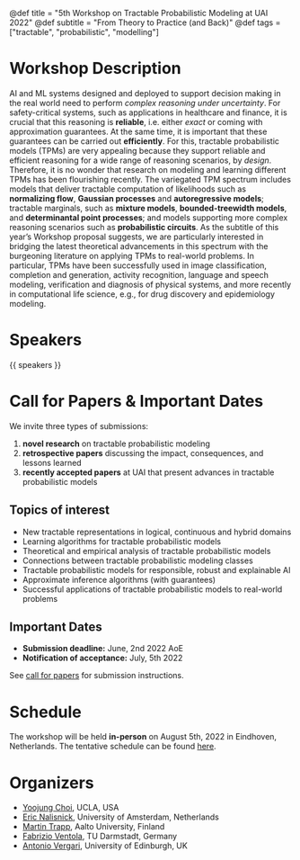 @def title = "5th Workshop on Tractable Probabilistic Modeling at UAI 2022"
@def subtitle = "From Theory to Practice (and Back)"
@def tags = ["tractable", "probabilistic", "modelling"]

# Workshop Description
AI and ML systems designed and deployed to support decision making in the real world need to perform _complex reasoning under uncertainty_. For safety-critical systems, such as applications in healthcare and finance, it is crucial that this reasoning is **reliable**, i.e. either _exact_ or coming with approximation guarantees. At the same time, it is important that these guarantees can be carried out **efficiently**. For this, tractable probabilistic models (TPMs) are very appealing because they support reliable and efficient reasoning for a wide range of reasoning scenarios, by _design_. Therefore, it is no wonder that research on modeling and learning different TPMs has been flourishing recently. The variegated TPM spectrum includes models that deliver tractable computation of likelihoods such as **normalizing flow**, **Gaussian processes** and **autoregressive models**; tractable marginals, such as **mixture models**, **bounded-treewidth models**, and **determinantal point processes**; and models supporting more complex reasoning scenarios such as **probabilistic circuits**. As the subtitle of this year’s Workshop proposal suggests, we are particularly interested in bridging the latest theoretical advancements in this spectrum with the burgeoning literature on applying TPMs to real-world problems.  In particular, TPMs have been successfully used in image classification, completion and generation, activity recognition, language and speech modeling, verification and diagnosis of physical systems, and more recently in computational life science, e.g., for drug discovery and epidemiology modeling.

# Speakers
{{ speakers }} 

# Call for Papers & Important Dates

We invite three types of submissions:

1) **novel research** on tractable probabilistic modeling 
2) **retrospective papers** discussing the impact, consequences, and lessons learned
3) **recently accepted papers** at UAI that present advances in tractable probabilistic models

## Topics of interest

* New tractable representations in logical, continuous and hybrid domains
* Learning algorithms for tractable probabilistic models
* Theoretical and empirical analysis of tractable probabilistic models
* Connections between tractable probabilistic modeling classes
* Tractable probabilistic models for responsible, robust and explainable AI
* Approximate inference algorithms (with guarantees)
* Successful applications of tractable probabilistic models to real-world problems

## Important Dates
* **Submission deadline:** June, 2nd 2022 AoE
* **Notification of acceptance:** July, 5th 2022

See [call for papers](/cfp/) for submission instructions.

# Schedule
The workshop will be held **in-person** on August 5th, 2022 in Eindhoven, Netherlands.
The tentative schedule can be found [here](/schedule/).

# Organizers 

* [Yoojung Choi](https://web.cs.ucla.edu/~yjchoi/), UCLA, USA
* [Eric Nalisnick](https://enalisnick.github.io/), University of Amsterdam, Netherlands
* [Martin Trapp](https://trappmartin.github.io/), Aalto University, Finland
* [Fabrizio Ventola](https://www.aiml.informatik.tu-darmstadt.de/people/fventola/), TU Darmstadt, Germany
* [Antonio Vergari](nolovedeeplearning.com), University of Edinburgh, UK
